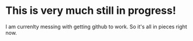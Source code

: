 # This is very much still in progress!

I am currenlty messing with getting github to work. So it's all in pieces right now.
